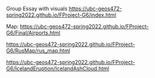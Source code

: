 Group Essay with visuals
https://ubc-geos472-spring2022.github.io/FProject-G6/index.html


Map: https://ubc-geos472-spring2022.github.io/FProject-G6/Final/Airports.html

https://ubc-geos472-spring2022.github.io/FProject-G6/RusMap/rus_map.html

https://ubc-geos472-spring2022.github.io/FProject-G6/IcelandEruption/IcelandAshCloud.html
